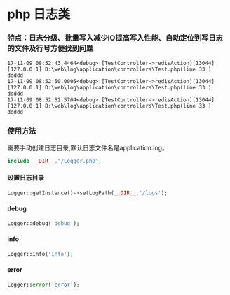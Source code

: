php 日志类 
====

### 特点：日志分级、批量写入减少IO提高写入性能、自动定位到写日志的文件及行号方便找到问题

 
```
17-11-09 08:52:43.4464<debug>:[TestController->redisAction][13044][127.0.0.1] D:\web\log\application\controllers\Test.php(line 33 )   ddddd
17-11-09 08:52:50.0005<debug>:[TestController->redisAction][13044][127.0.0.1] D:\web\log\application\controllers\Test.php(line 33 )   ddddd
17-11-09 08:52:52.5704<debug>:[TestController->redisAction][13044][127.0.0.1] D:\web\log\application\controllers\Test.php(line 33 )   ddddd
```

### 使用方法
需要手动创建日志目录,默认日志文件名是application.log。

```PHP
include __DIR__."/Logger.php";
```

####  设置日志目录
```PHP
Logger::getInstance()->setLogPath(__DIR__.'/logs');
```
####  debug
```PHP
Logger::debug('debug');
```
####  info
```PHP
Logger::info('info');
```
####  error
```PHP
Logger::error('error');
```
